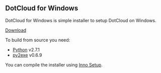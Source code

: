## DotCloud for Windows

DotCloud for Windows is simple installer to setup DotCloud on Windows.

[Download](http://s3.kalmanspeier.com/dotcloud/dotcloud-0.3.1.exe)

To build from source you need:

* [Python](http://www.python.org) v2.7.1
* [py2exe](http://www.py2exe.org) v0.6.9

You can compile the installer using [Inno Setup](http://www.jrsoftware.org/isinfo.php).